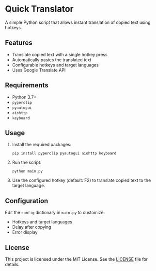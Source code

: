# Quick Translator

A simple Python script that allows instant translation of copied text using hotkeys.

## Features

- Translate copied text with a single hotkey press
- Automatically pastes the translated text
- Configurable hotkeys and target languages
- Uses Google Translate API

## Requirements

- Python 3.7+
- `pyperclip`
- `pyautogui`
- `aiohttp`
- `keyboard`

## Usage

1. Install the required packages:
   ```
   pip install pyperclip pyautogui aiohttp keyboard
   ```

2. Run the script:
   ```
   python main.py
   ```

3. Use the configured hotkey (default: F2) to translate copied text to the target language.

## Configuration

Edit the `config` dictionary in `main.py` to customize:

- Hotkeys and target languages
- Delay after copying
- Error display

## License

This project is licensed under the MIT License. See the [LICENSE](LICENSE) file for details.
